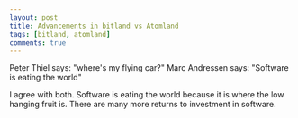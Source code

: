 ```yaml
---
layout: post 
title: Advancements in bitland vs Atomland
tags: [bitland, atomland]
comments: true
---
```


Peter Thiel says: "where's my flying car?"
Marc Andressen says: "Software is eating the world"

I agree with both. Software is eating the world because it is where the low hanging fruit is. There are many more returns to investment in software. 